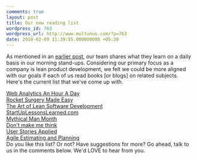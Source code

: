 ```yaml
---
comments: true
layout: post
title: Our new reading list
wordpress_id: 763
wordpress_url: http://www.multunus.com/?p=763
date: 2010-02-09 11:39:55.000000000 +05:30
---
```

As mentioned in an <a href="http://www.multunus.com/2010/01/our-pragmatic-processes/">earlier post</a>, our team shares what they learn on a daily basis in our morning stand-ups. Considering our primary focus as a company is lean product development, we felt we could be more aligned with our goals if each of us read books [or blogs] on related subjects. Here's the current list that we've come up with.
<div><a href="http://www.amazon.com/Web-Analytics-Hour-Avinash-Kaushik/dp/0470130652" target="_blank">Web Analytics An Hour A Day</a></div>
<div><a href="http://www.amazon.com/Rocket-Surgery-Made-Easy-Yourself/dp/0321657292" target="_blank">Rocket Surgery Made Easy</a></div>
<div><a href="http://www.amazon.com/Art-Lean-Software-Development-Incremental/dp/0596517319" target="_blank">The Art of Lean Software Development</a></div>
<div><a href="http://startuplessonslearned.com/" target="_blank">StartUpLessonsLearned.com</a></div>
<div><a href="http://www.amazon.com/Mythical-Man-Month-Software-Engineering-Anniversary/dp/0201835959" target="_blank">Mythical Man Month</a></div>
<div><a href="http://www.amazon.com/Think-Common-Sense-Approach-Usability/dp/0789723107" target="_blank">Don't make me think</a></div>
<div><a href="http://www.amazon.com/User-Stories-Applied-Software-Development/dp/0321205685" target="_blank">User Stories Applied</a></div>
<div><a href="http://www.amazon.com/Agile-Estimating-Planning-Mike-Cohn/dp/0131479415" target="_blank">Agile Estimating and Planning</a></div>
Do you like this list? Or not? Have suggestions for more? Go ahead, talk to us in the comments below. We'd LOVE to hear from you.
